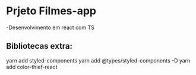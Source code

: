 # Prjeto Filmes-app

-Desenvolvimento em react com TS

## Bibliotecas extra:

yarn add styled-components
yarn add @types/styled-components -D
yarn add color-thief-react

